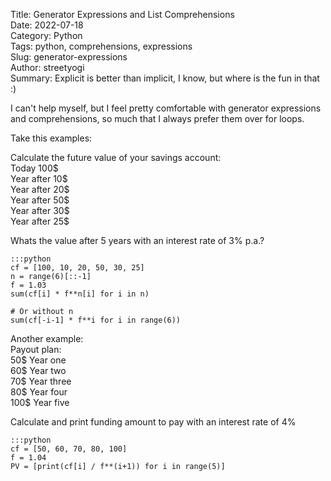 Title: Generator Expressions and List Comprehensions  
Date: 2022-07-18  
Category: Python  
Tags: python, comprehensions, expressions  
Slug: generator-expressions  
Author: streetyogi  
Summary: Explicit is better than implicit, I know, but where is the fun in that :)   

I can't help myself, but I feel pretty comfortable with generator expressions and comprehensions, so much that I always prefer them over for loops.

Take this examples:

Calculate the future value of your savings account:  
Today 100$  
Year after 10$  
Year after 20$  
Year after 50$    
Year after 30$  
Year after 25$  

Whats the value after 5 years with an interest rate of 3% p.a.?  

    :::python
    cf = [100, 10, 20, 50, 30, 25]
    n = range(6)[::-1]
    f = 1.03
    sum(cf[i] * f**n[i] for i in n)
    
    # Or without n
    sum(cf[-i-1] * f**i for i in range(6))
  
Another example:  
Payout plan:  
50$ Year one  
60$ Year two  
70$ Year three  
80$ Year four  
100$ Year five  

Calculate and print funding amount to pay with an interest rate of 4%

    :::python
    cf = [50, 60, 70, 80, 100]  
    f = 1.04  
    PV = [print(cf[i] / f**(i+1)) for i in range(5)]  
  
